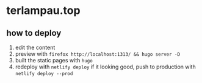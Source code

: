 # terlampau.top

## how to deploy

1. edit the content
2. preview with
   `firefox http://localhost:1313/ && hugo server -D`
3. built the static pages with
   `hugo`
4. redeploy with
   `netlify deploy`
   if it looking good, push to production with
   `netlify deploy --prod`
